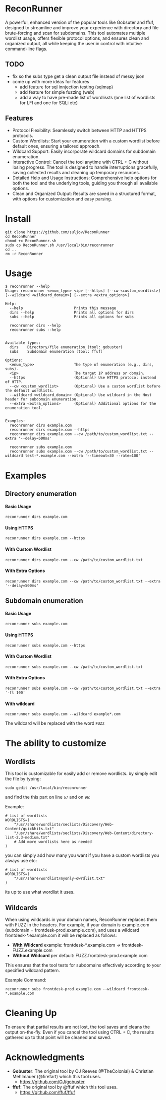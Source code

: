 # ReconRunner

A powerful, enhanced version of the popular tools like Gobsuter and ffuf, designed to streamline and improve your experience with directory and file brute-forcing and scan for subdomains. This tool automates multiple wordlist usage, offers flexible protocol options, and ensures clean and organized output, all while keeping the user in control with intuitive command-line flags.

## **TODO**
* fix so the subs type get a clean output file instead of messy json
* come up with more idéas for features
  * add feature for sql innjection testing (sqlmap)
  * add feature for simple fuzzing (web)
  * add a way to have pre-made list of wordlissts (one list of wordlists for LFI and one for SQLi etc) 

## Features

* Protocol Flexibility: Seamlessly switch between HTTP and HTTPS protocols.
* Custom Wordlists: Start your enumeration with a custom wordlist before default ones, ensuring a tailored approach.
* Wildcard Support: Easily incorporate wildcard domains for subdomain enumeration.
* Interactive Control: Cancel the tool anytime with CTRL + C without losing progress. The tool is designed to handle interruptions gracefully, saving collected results and cleaning up temporary resources.
* Detailed Help and Usage Instructions: Comprehensive help options for both the tool and the underlying tools, guiding you through all available options.
* Clean and Organized Output: Results are saved in a structured format, with options for customization and easy parsing.


# **Install**

```
git clone https://github.com/suljov/ReconRunner
cd ReconRunner
chmod +x ReconRunner.sh
sudo cp ReconRunner.sh /usr/local/bin/reconrunner
cd ..
rm -r ReconRunner
```

# **Usage**

```
$ reconrunner --help
Usage: reconrunner <enum_type> <ip> [--https] [--cw <custom_wordlist>] [--wildcard <wildcard_domain>] [--extra <extra_options>]

Help:
  --help                       Prints this message
  dirs --help                  Prints all options for dirs
  subs --help                  Prints all options for subs

  reconrunner dirs --help
  reconrunner subs --help


Available types:
  dirs    Directory/file enumeration (tool: gobuster)
  subs    Subdomain enumeration (tool: ffuf)

Options:
  <enum_type>                  The type of enumeration (e.g., dirs, subs).
  <ip>                         The target IP address or domain.
  --https                      (Optional) Use HTTPS protocol instead of HTTP.
  --cw <custom_wordlist>       (Optional) Use a custom wordlist before the default wordlists.
  --wildcard <wildcard_domain> (Optional) Use wildcard in the Host header for subdomain enumeration.
  --extra <extra_options>      (Optional) Additional options for the enumeration tool.


Examples:
  reconrunner dirs example.com
  reconrunner dirs example.com --https
  reconrunner dirs example.com --cw /path/to/custom_wordlist.txt --extra '--delay=500ms'

  reconrunner subs example.com
  reconrunner subs example.com --cw /path/to/custom_wordlist.txt --wildcard test-*.example.com --extra '--timeout=30 --rate=100'
```

# **Examples**

## Directory enumeration

#### Basic Usage
```
reconrunner dirs example.com
```
#### Using HTTPS
```
reconrunner dirs example.com --https
```
#### With Custom Wordlist
```
reconrunner dirs example.com --cw /path/to/custom_wordlist.txt
```
#### With Extra Options
```
reconrunner dirs example.com --cw /path/to/custom_wordlist.txt --extra '--delay=500ms'
```

## Subdomain enumeration

#### Basic Usage
```
reconrunner subs example.com
```
#### Using HTTPS
```
reconrunner subs example.com --https
```
#### With Custom Wordlist
```
reconrunner subs example.com --cw /path/to/custom_wordlist.txt
```
#### With Extra Options
```
reconrunner subs example.com --cw /path/to/custom_wordlist.txt --extra '-fl 100'
```
#### With wildcard
```
reconrunner subs example.com --wildcard example*.com
```
The wildcard will be replaced with the word `FUZZ`

# **The ability to customize**

## Wordlists
This tool is customizable for easily add or remove wordlists. 
by simply edit the file by typing:
```
sudo gedit /usr/local/bin/reconrunner
```
and find the this part on line `67` and on `96`:

Example:
```
# List of wordlists
WORDLISTS=(
    "/usr/share/wordlists/seclists/Discovery/Web-Content/quickhits.txt"
    "/usr/share/wordlists/seclists/Discovery/Web-Content/directory-list-2.3-medium.txt"
    # Add more wordlists here as needed
)
```
you can simply add how many you want if you have a custom wordlists you always use etc:
```
# List of wordlists
WORDLISTS=(
    "/usr/share/wordlist/myonly-owrdlist.txt"
)
```
its up to use what wordlist it uses. 

## Wildcards

When using wildcards in your domain names, ReconRunner replaces them with FUZZ in the headers. For example, if your domain is example.com (subdomain = frontdesk-prod.example.com), and uses a wildcard frontdesk-*.example.com it will be replaced as follows:

* **With Wildcard** example: frontdesk-*.example.com -> frontdesk-FUZZ.example.com
* **Without Wildcard** per default: FUZZ.frontdesk-prod.example.com

This ensures that the tool tests for subdomains effectively according to your specified wildcard pattern.

Example Command:
```
reconrunner subs frontdesk-prod.example.com --wildcard frontdesk-*.example.com
```

# **Cleaning Up**
To ensure that partial results are not lost, the tool saves and cleans the output on-the-fly. Even if you cancel the tool using CTRL + C, the results gathered up to that point will be cleaned and saved.



# **Acknowledgments**
* **Gobuster**: The original tool by OJ Reeves (@TheColonial) & Christian Mehlmauer (@firefart) which this tool uses.
  * https://github.com/OJ/gobuster
* **ffuf**: The original tool by @ffuf which this tool uses.
  * https://github.com/ffuf/ffuf




